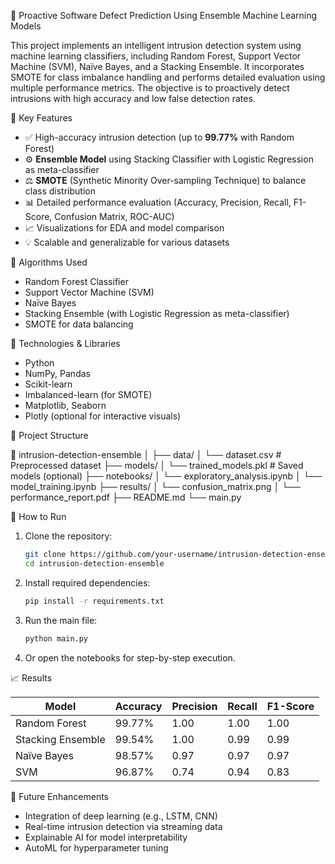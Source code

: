 

🔐 Proactive Software Defect Prediction Using Ensemble Machine Learning Models

This project implements an intelligent intrusion detection system using machine learning classifiers, including Random Forest, Support Vector Machine (SVM), Naïve Bayes, and a Stacking Ensemble. It incorporates SMOTE for class imbalance handling and performs detailed evaluation using multiple performance metrics. The objective is to proactively detect intrusions with high accuracy and low false detection rates.

📌 Key Features

* ✅ High-accuracy intrusion detection (up to **99.77%** with Random Forest)
* ⚙️ **Ensemble Model** using Stacking Classifier with Logistic Regression as meta-classifier
* ⚖️ **SMOTE** (Synthetic Minority Over-sampling Technique) to balance class distribution
* 📊 Detailed performance evaluation (Accuracy, Precision, Recall, F1-Score, Confusion Matrix, ROC-AUC)
* 📈 Visualizations for EDA and model comparison
* 💡 Scalable and generalizable for various datasets

🧠 Algorithms Used

* Random Forest Classifier
* Support Vector Machine (SVM)
* Naïve Bayes
* Stacking Ensemble (with Logistic Regression as meta-classifier)
* SMOTE for data balancing

🧰 Technologies & Libraries

* Python
* NumPy, Pandas
* Scikit-learn
* Imbalanced-learn (for SMOTE)
* Matplotlib, Seaborn
* Plotly (optional for interactive visuals)

📂 Project Structure


📁 intrusion-detection-ensemble
│
├── data/
│   └── dataset.csv  # Preprocessed dataset
├── models/
│   └── trained_models.pkl  # Saved models (optional)
├── notebooks/
│   └── exploratory_analysis.ipynb
│   └── model_training.ipynb
├── results/
│   └── confusion_matrix.png
│   └── performance_report.pdf
├── README.md
└── main.py


🚀 How to Run

1. Clone the repository:

   ```bash
   git clone https://github.com/your-username/intrusion-detection-ensemble.git
   cd intrusion-detection-ensemble
   ```

2. Install required dependencies:

   ```bash
   pip install -r requirements.txt
   ```

3. Run the main file:

   ```bash
   python main.py
   ```

4. Or open the notebooks for step-by-step execution.

📈 Results

| Model             | Accuracy | Precision | Recall | F1-Score |
| ----------------- | -------- | --------- | ------ | -------- |
| Random Forest     | 99.77%   | 1.00      | 1.00   | 1.00     |
| Stacking Ensemble | 99.54%   | 1.00      | 0.99   | 0.99     |
| Naïve Bayes       | 98.57%   | 0.97      | 0.97   | 0.97     |
| SVM               | 96.87%   | 0.74      | 0.94   | 0.83     |

🔬 Future Enhancements

* Integration of deep learning (e.g., LSTM, CNN)
* Real-time intrusion detection via streaming data
* Explainable AI for model interpretability
* AutoML for hyperparameter tuning


